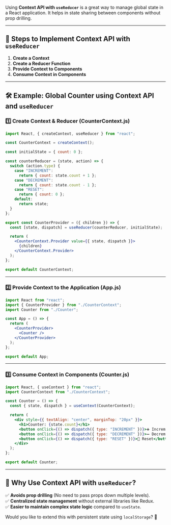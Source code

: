 Using **Context API with `useReducer`** is a great way to manage global state in a React application. It helps in state sharing between components without prop drilling.

---

## **🔹 Steps to Implement Context API with `useReducer`**
1. **Create a Context**
2. **Create a Reducer Function**
3. **Provide Context to Components**
4. **Consume Context in Components**

---

## **🛠 Example: Global Counter using Context API and `useReducer`**
### **1️⃣ Create Context & Reducer (CounterContext.js)**
```jsx
import React, { createContext, useReducer } from "react";

const CounterContext = createContext();

const initialState = { count: 0 };

const counterReducer = (state, action) => {
  switch (action.type) {
    case "INCREMENT":
      return { count: state.count + 1 };
    case "DECREMENT":
      return { count: state.count - 1 };
    case "RESET":
      return { count: 0 };
    default:
      return state;
  }
};

export const CounterProvider = ({ children }) => {
  const [state, dispatch] = useReducer(counterReducer, initialState);

  return (
    <CounterContext.Provider value={{ state, dispatch }}>
      {children}
    </CounterContext.Provider>
  );
};

export default CounterContext;
```

---

### **2️⃣ Provide Context to the Application (App.js)**
```jsx
import React from "react";
import { CounterProvider } from "./CounterContext";
import Counter from "./Counter";

const App = () => {
  return (
    <CounterProvider>
      <Counter />
    </CounterProvider>
  );
};

export default App;
```

---

### **3️⃣ Consume Context in Components (Counter.js)**
```jsx
import React, { useContext } from "react";
import CounterContext from "./CounterContext";

const Counter = () => {
  const { state, dispatch } = useContext(CounterContext);

  return (
    <div style={{ textAlign: "center", marginTop: "20px" }}>
      <h1>Counter: {state.count}</h1>
      <button onClick={() => dispatch({ type: "INCREMENT" })}>➕ Increment</button>
      <button onClick={() => dispatch({ type: "DECREMENT" })}>➖ Decrement</button>
      <button onClick={() => dispatch({ type: "RESET" })}>🔄 Reset</button>
    </div>
  );
};

export default Counter;
```

---

## **🎯 Why Use Context API with `useReducer`?**
✅ **Avoids prop drilling** (No need to pass props down multiple levels).  
✅ **Centralized state management** without external libraries like Redux.  
✅ **Easier to maintain complex state logic** compared to `useState`.  

Would you like to extend this with persistent state using `localStorage`? 🚀